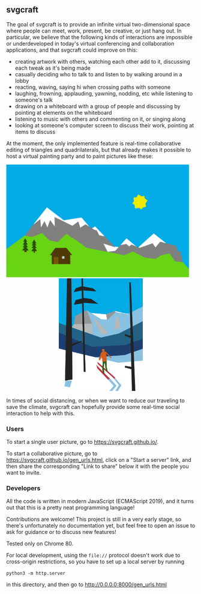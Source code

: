 ## svgcraft

The goal of svgcraft is to provide an infinite virtual two-dimensional space where people can meet, work, present, be creative, or just hang out.
In particular, we believe that the following kinds of interactions are impossible or underdeveloped in today's virtual conferencing and collaboration applications, and that svgcraft could improve on this:
- creating artwork with others, watching each other add to it, discussing each tweak as it's being made
- casually deciding who to talk to and listen to by walking around in a lobby
- reacting, waving, saying hi when crossing paths with someone
- laughing, frowning, applauding, yawning, nodding, etc while listening to someone's talk
- drawing on a whiteboard with a group of people and discussing by pointing at elements on the whiteboard
- listening to music with others and commenting on it, or singing along
- looking at someone's computer screen to discuss their work, pointing at items to discuss

At the moment, the only implemented feature is real-time collaborative editing of triangles and quadrilaterals, but that already makes it possible to host a virtual painting party and to paint pictures like these:

<p style="text-align: center;">
  <img src="./img/Mountains.png" height="300" style="margin-right: 30px;"/>
  <img src="./img/MapleVillaGlades.png" height="300" />
</p>

In times of social distancing, or when we want to reduce our traveling to save the climate, svgcraft can hopefully provide some real-time social interaction to help with this.


### Users

To start a single user picture, go to https://svgcraft.github.io/.

To start a collaborative picture, go to https://svgcraft.github.io/gen_urls.html, click on a "Start a server" link, and then share the corresponding "Link to share" below it with the people you want to invite.


### Developers

All the code is written in modern JavaScript (ECMAScript 2019), and it turns out that this is a pretty neat programming language!

Contributions are welcome! This project is still in a very early stage, so there's unfortunately no documentation yet, but feel free to open an issue to ask for guidance or to discuss new features!

Tested only on Chrome 80.

For local development, using the `file://` protocol doesn't work due to cross-origin restrictions, so you have to set up a local server by running

```
python3 -m http.server
```

in this directory, and then go to http://0.0.0.0:8000/gen_urls.html
